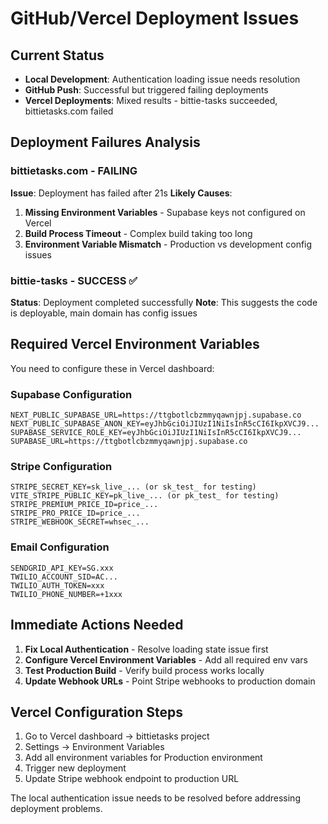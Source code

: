 # GitHub/Vercel Deployment Issues

## Current Status
- **Local Development**: Authentication loading issue needs resolution
- **GitHub Push**: Successful but triggered failing deployments
- **Vercel Deployments**: Mixed results - bittie-tasks succeeded, bittietasks.com failed

## Deployment Failures Analysis

### bittietasks.com - FAILING
**Issue**: Deployment has failed after 21s
**Likely Causes**:
1. **Missing Environment Variables** - Supabase keys not configured on Vercel
2. **Build Process Timeout** - Complex build taking too long
3. **Environment Variable Mismatch** - Production vs development config issues

### bittie-tasks - SUCCESS ✅
**Status**: Deployment completed successfully
**Note**: This suggests the code is deployable, main domain has config issues

## Required Vercel Environment Variables

You need to configure these in Vercel dashboard:

### Supabase Configuration
```
NEXT_PUBLIC_SUPABASE_URL=https://ttgbotlcbzmmyqawnjpj.supabase.co
NEXT_PUBLIC_SUPABASE_ANON_KEY=eyJhbGciOiJIUzI1NiIsInR5cCI6IkpXVCJ9...
SUPABASE_SERVICE_ROLE_KEY=eyJhbGciOiJIUzI1NiIsInR5cCI6IkpXVCJ9...
SUPABASE_URL=https://ttgbotlcbzmmyqawnjpj.supabase.co
```

### Stripe Configuration
```
STRIPE_SECRET_KEY=sk_live_... (or sk_test_ for testing)
VITE_STRIPE_PUBLIC_KEY=pk_live_... (or pk_test_ for testing)
STRIPE_PREMIUM_PRICE_ID=price_...
STRIPE_PRO_PRICE_ID=price_...
STRIPE_WEBHOOK_SECRET=whsec_...
```

### Email Configuration
```
SENDGRID_API_KEY=SG.xxx
TWILIO_ACCOUNT_SID=AC...
TWILIO_AUTH_TOKEN=xxx
TWILIO_PHONE_NUMBER=+1xxx
```

## Immediate Actions Needed

1. **Fix Local Authentication** - Resolve loading state issue first
2. **Configure Vercel Environment Variables** - Add all required env vars
3. **Test Production Build** - Verify build process works locally
4. **Update Webhook URLs** - Point Stripe webhooks to production domain

## Vercel Configuration Steps

1. Go to Vercel dashboard → bittietasks project
2. Settings → Environment Variables
3. Add all environment variables for Production environment
4. Trigger new deployment
5. Update Stripe webhook endpoint to production URL

The local authentication issue needs to be resolved before addressing deployment problems.